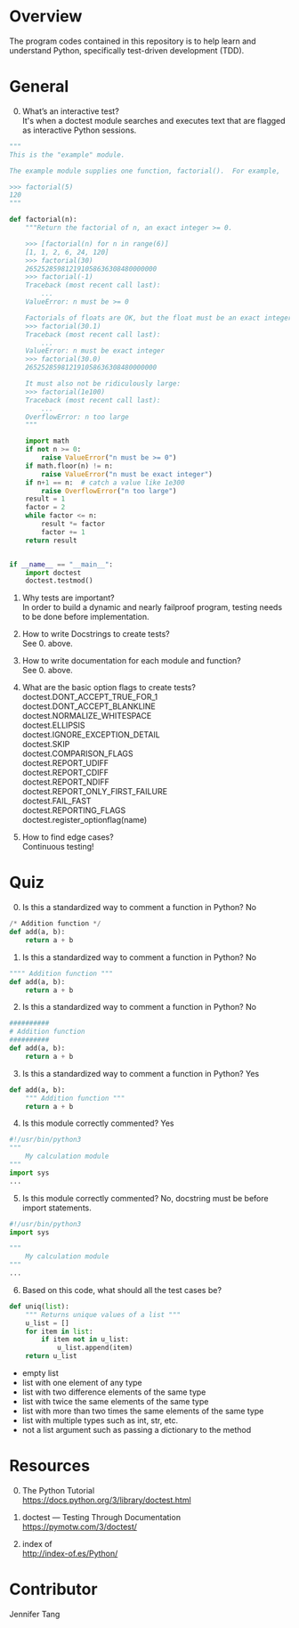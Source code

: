# Overview #
The program codes contained in this repository is to help learn and understand Python, specifically test-driven development (TDD).  

# General #
0. What’s an interactive test?  
It's when a doctest module searches and executes text that are flagged as interactive Python sessions.  
```python
"""
This is the "example" module.

The example module supplies one function, factorial().  For example,

>>> factorial(5)
120
"""

def factorial(n):
    """Return the factorial of n, an exact integer >= 0.

    >>> [factorial(n) for n in range(6)]
    [1, 1, 2, 6, 24, 120]
    >>> factorial(30)
    265252859812191058636308480000000
    >>> factorial(-1)
    Traceback (most recent call last):
        ...
    ValueError: n must be >= 0

    Factorials of floats are OK, but the float must be an exact integer:
    >>> factorial(30.1)
    Traceback (most recent call last):
        ...
    ValueError: n must be exact integer
    >>> factorial(30.0)
    265252859812191058636308480000000

    It must also not be ridiculously large:
    >>> factorial(1e100)
    Traceback (most recent call last):
        ...
    OverflowError: n too large
    """

    import math
    if not n >= 0:
        raise ValueError("n must be >= 0")
    if math.floor(n) != n:
        raise ValueError("n must be exact integer")
    if n+1 == n:  # catch a value like 1e300
        raise OverflowError("n too large")
    result = 1
    factor = 2
    while factor <= n:
        result *= factor
        factor += 1
    return result


if __name__ == "__main__":
    import doctest
    doctest.testmod()
```

1. Why tests are important?  
In order to build a dynamic and nearly failproof program, testing needs to be done before implementation.  

2. How to write Docstrings to create tests?  
See 0. above.  

3. How to write documentation for each module and function?  
See 0. above.  

4. What are the basic option flags to create tests?  
doctest.DONT\_ACCEPT\_TRUE\_FOR\_1  
doctest.DONT\_ACCEPT\_BLANKLINE  
doctest.NORMALIZE\_WHITESPACE  
doctest.ELLIPSIS  
doctest.IGNORE\_EXCEPTION\_DETAIL  
doctest.SKIP  
doctest.COMPARISON\_FLAGS  
doctest.REPORT\_UDIFF  
doctest.REPORT\_CDIFF  
doctest.REPORT\_NDIFF  
doctest.REPORT\_ONLY\_FIRST\_FAILURE  
doctest.FAIL\_FAST  
doctest.REPORTING\_FLAGS  
doctest.register\_optionflag(name)  

5. How to find edge cases?  
Continuous testing!  

# Quiz #
0. Is this a standardized way to comment a function in Python?  No  
```python
/* Addition function */
def add(a, b):
    return a + b
```

1. Is this a standardized way to comment a function in Python?  No
```python
"""" Addition function """
def add(a, b):
    return a + b
```

2. Is this a standardized way to comment a function in Python?  No
```python
##########
# Addition function
##########
def add(a, b):
    return a + b
```

3. Is this a standardized way to comment a function in Python?  Yes
```python
def add(a, b):
    """ Addition function """
    return a + b
```

4. Is this module correctly commented?  Yes
```python
#!/usr/bin/python3
"""
    My calculation module
"""
import sys
...
```

5. Is this module correctly commented?  No, docstring must be before import statements.  
```python
#!/usr/bin/python3
import sys

"""
    My calculation module
"""
...
```

6. Based on this code, what should all the test cases be?  
```python
def uniq(list):
    """ Returns unique values of a list """
    u_list = []
    for item in list:
        if item not in u_list:
            u_list.append(item)
    return u_list
```

- empty list  
- list with one element of any type  
- list with two difference elements of the same type  
- list with twice the same elements of the same type  
- list with more than two times the same elements of the same type  
- list with multiple types such as int, str, etc.  
- not a list argument such as passing a dictionary to the method  

# Resources #
0. The Python Tutorial  
https://docs.python.org/3/library/doctest.html  

1. doctest — Testing Through Documentation  
https://pymotw.com/3/doctest/  

2. index of  
http://index-of.es/Python/  

# Contributor #
Jennifer Tang  
